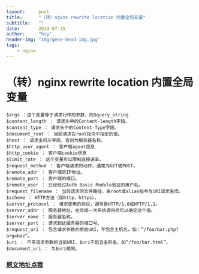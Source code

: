 ```yaml
---
layout:     post
title:      "（转）nginx rewrite location 内置全局变量"
subtitle:   ""
date:       2019-07-15
author:     "hcy"
header-img: "img/gene-head-img.jpg"
tags:
    - nginx
---
```



# （转）nginx rewrite location 内置全局变量

	$args ：这个变量等于请求行中的参数，同$query_string
	$content_length ： 请求头中的Content-length字段。
	$content_type ： 请求头中的Content-Type字段。
	$document_root ： 当前请求在root指令中指定的值。
	$host ： 请求主机头字段，否则为服务器名称。
	$http_user_agent ： 客户端agent信息
	$http_cookie ： 客户端cookie信息
	$limit_rate ： 这个变量可以限制连接速率。
	$request_method ： 客户端请求的动作，通常为GET或POST。
	$remote_addr ： 客户端的IP地址。
	$remote_port ： 客户端的端口。
	$remote_user ： 已经经过Auth Basic Module验证的用户名。
	$request_filename ： 当前请求的文件路径，由root或alias指令与URI请求生成。
	$scheme ： HTTP方法（如http，https）。
	$server_protocol ： 请求使用的协议，通常是HTTP/1.0或HTTP/1.1。
	$server_addr ： 服务器地址，在完成一次系统调用后可以确定这个值。
	$server_name ： 服务器名称。
	$server_port ： 请求到达服务器的端口号。
	$request_uri ： 包含请求参数的原始URI，不包含主机名，如：”/foo/bar.php?arg=baz”。
	$uri ： 不带请求参数的当前URI，$uri不包含主机名，如”/foo/bar.html”。
	$document_uri ： 与$uri相同。


### [原文地址点我](https://www.cnblogs.com/bass6/p/5732707.html)